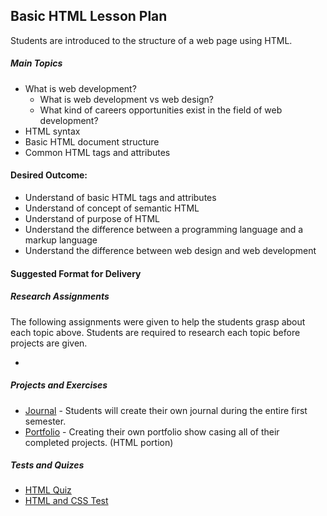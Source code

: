 <h2>Basic HTML Lesson Plan</h2>

<p>Students are introduced to the structure of a web page using HTML.</p>

<h5>Main Topics</h5>
<ul>
  <li>What is web development?
    <ul>
      <li>What is web development vs web design?</li>
      <li>What kind of careers opportunities exist in the field of web development?</li>
    </ul>
  </li>
  <li>HTML syntax</li>
  <li>Basic HTML document structure</li>
  <li>Common HTML tags and attributes</li>
</ul>

<h4>Desired Outcome:</h4>
<ul>
  <li>Understand of basic HTML tags and attributes</li>
  <li>Understand of concept of semantic HTML</li>
  <li>Understand of purpose of HTML</li>
  <li>Understand the difference between a programming language and a markup language</li>
  <li>Understand the difference between web design and web development</li>
</ul>

<h4>Suggested Format for Delivery</h4>
<h5>Research Assignments</h5>
<p>The following assignments were given to help the students grasp about each topic above. Students are required to research each topic before projects are given.</p>
<ul>
  <li></li>
</ul>

<h5>Projects and Exercises</h5>
<ul>
  <li><a href="https://github.com/junior-devleague/waipahu/blob/master/assignments/journal.txt">Journal</a> - Students will create their own journal during the entire first semester.</li>
  <li><a href="#">Portfolio</a> - Creating their own portfolio show casing all of their completed projects. (HTML portion)</li>
</ul>

<h5>Tests and Quizes</h5>
<ul>
  <li><a href="https://github.com/junior-devleague/waipahu/blob/master/tests/Q-html.txt">HTML Quiz</a></li>
  <li><a href="https://github.com/junior-devleague/waipahu/blob/master/tests/html_css.txt">HTML and CSS Test</a></li>
</ul>
